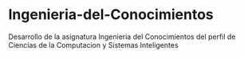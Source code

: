 # Ingenieria-del-Conocimientos
Desarrollo de la asignatura Ingenieria del Conocimientos del perfil de Ciencias de la Computacion y Sistemas Inteligentes
